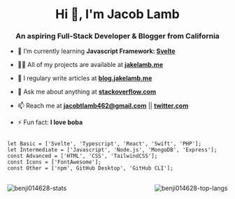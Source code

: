 <h1 align="center">Hi 👋, I'm Jacob Lamb</h1>
<h3 align="center">An aspiring Full-Stack Developer & Blogger from California</h3>

- 🌱 I’m currently learning **Javascript Framework: [Svelte](https://github.com/sveltejs/svelte)**

- 👨‍💻 All of my projects are available at **[jakelamb.me](https://jakelamb.me)**

- 📝 I regulary write articles at **[blog.jakelamb.me](https://blog.jakelamb.me)**

- 💬 Ask me about anything at **[stackoverflow.com](https://stackoverflow.com/users/12067372/lambsbaaacode?tab=profile)**

- 📫 Reach me at **[jacobtlamb462@gmail.com](mailto:jacobtlamb462@gmail.com)** || **[twitter.com](https://twitter.com/JakeL725)**

- ⚡ Fun fact: **I love boba**

<pre>
<code>
let Basic = ['Svelte', 'Typescript', 'React', 'Swift', 'PHP'];
let Intermediate = ['Javascript', 'Node.js', 'MongoDB', 'Express'];
const Advanced = ['HTML', 'CSS', 'TailwindCSS'];
const Icons = ['FontAwesome'];
const Other = ['npm', GitHub Desktop', 'GitHub CLI'];
</code>
</pre>

<p><img align="left" src="https://github-readme-stats.vercel.app/api?username=benji014628&show_icons=true" alt="benji014628-stats" /></p>
<p><img align="right" src="https://github-readme-stats.vercel.app/api/top-langs/?username=benji014628" alt="benji014628-top-langs" /></p>
